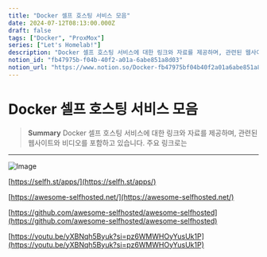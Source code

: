 ```yaml
---
title: "Docker 셀프 호스팅 서비스 모음"
date: 2024-07-12T08:13:00.000Z
draft: false
tags: ["Docker", "ProxMox"]
series: ["Let's Homelab!"]
description: "Docker 셀프 호스팅 서비스에 대한 링크와 자료를 제공하며, 관련된 웹사이트와 비디오를 포함하고 있습니다. 주요 링크로는 "
notion_id: "fb47975b-f04b-40f2-a01a-6abe851a8d03"
notion_url: "https://www.notion.so/Docker-fb47975bf04b40f2a01a6abe851a8d03"
---
```


# Docker 셀프 호스팅 서비스 모음

> **Summary**
> Docker 셀프 호스팅 서비스에 대한 링크와 자료를 제공하며, 관련된 웹사이트와 비디오를 포함하고 있습니다. 주요 링크로는 

---

![Image](https://prod-files-secure.s3.us-west-2.amazonaws.com/09ccd4d5-876c-4bba-bbdf-cc77a0a11257/d688e33b-738e-432e-a097-ba21c946f9e1/Untitled.png?X-Amz-Algorithm=AWS4-HMAC-SHA256&X-Amz-Content-Sha256=UNSIGNED-PAYLOAD&X-Amz-Credential=ASIAZI2LB466QVEUNBDG%2F20250724%2Fus-west-2%2Fs3%2Faws4_request&X-Amz-Date=20250724T080845Z&X-Amz-Expires=3600&X-Amz-Security-Token=IQoJb3JpZ2luX2VjEAAaCXVzLXdlc3QtMiJHMEUCIG9SSLL4muI9xfAv93AwCFvJQYffQTt69hc7%2F%2FJwH3hBAiEAmhGVlzXxLQ8tgPrzhSD%2Fk53TLru25W0bFOxR29zF070q%2FwMIKRAAGgw2Mzc0MjMxODM4MDUiDFRfDxvGClzGZc12xyrcAyOmO35WtcGSqenjdxX%2Bo3JqzEd1%2BffuvV%2F%2Bz%2FUtpSvHLsuH74StnUA1uczOnabosVUcfRdkmo5n0rtwn21IDC5DbIOcNjN6vNINHSBoZpmPhXw67qDy%2F%2ByItuHScBvsA4y6OVRiof8xXsB0VDZgjwe3xBpvkn%2FF3%2BliYMnAAfYFaPDUSho5mZLdokYKQzRuCJ9pEg55qP0M3uXG3UQlOL0BbT6ftiCAmLkT2RTJ6zzYNqhnRu2MRp9n0Cw3vFsvorXe1jUze3VvDmL3hM7oV7hjxexUr4OlfIn1EmQ3MQeUjpgrde4%2Fn49EzPTGtLn5EOx1eMmOqpd2wLPY%2FuU%2BigDsnUQndQ7%2Fj5rm4abb7dSYYJlbYPdYpfXsKB4%2BB56A6z8vef3Hkj9ZXs08%2BDLh6BcNlHfl%2BvSVmzQsAUT1XKgJtFN9S0Vo4T6%2F7Bfr3FGS8uDkmB2IJZ6F6trUQLWt7iX85iTAufvVGJGrjKHgVf5YtOp705Y4vBg1k4r7vUCAfsWTk7UadMmuqxJvO%2B2uh2GLR6ftyZLXgXKCy461UzERLNIeFaNOGKFDnXtdefKNaLAlESiVHAUZohScCu6qSj4QdKLklZ6vI4ym2AqCBULuKTughJDkAdhRvQFDMMbOh8QGOqUBbyhmeuPTjoYqmGgQqVk8rVeqFqp7%2BR8XPfLFw%2FT%2BQRVuOslav2OOQ7Qt7xELCHS9UCZ6XApSEDMujQbllJ3asCbzPF3PXhASCEhT3udeqAlIiyQG%2BRmoPT1rJRvm06IgKSeQocc3f%2FHKVHwzgHvnzKyZFctdx8iHZ4DkYTRQCbEFFRwDN1B6diW9eBpSLutKk91tc8UD%2FDbyaBe7O2Q9zeaOjUcl&X-Amz-Signature=382f1a03acb41a88831dddbc93cdb4f47475e16fb52ab9c9a4c1c2b758f5590d&X-Amz-SignedHeaders=host&x-amz-checksum-mode=ENABLED&x-id=GetObject)

[https://selfh.st/apps/](https://selfh.st/apps/)

[https://awesome-selfhosted.net/](https://awesome-selfhosted.net/)

[https://github.com/awesome-selfhosted/awesome-selfhosted](https://github.com/awesome-selfhosted/awesome-selfhosted)

[https://youtu.be/yXBNqh5Byuk?si=pz6WMWHOyYusUk1P](https://youtu.be/yXBNqh5Byuk?si=pz6WMWHOyYusUk1P)

